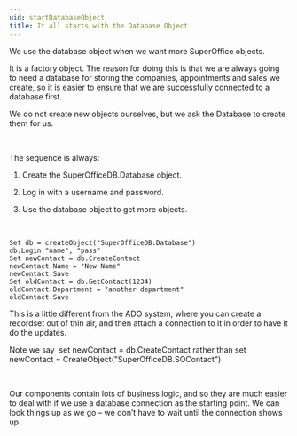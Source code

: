 ```yaml
---
uid: startDatabaseObject
title: It all starts with the Database Object
---
```


We use the database object when we want more SuperOffice objects.

It is a factory object. The reason for doing this is that we are always going to need a database for storing the companies, appointments and sales we create, so it is easier to ensure that we are successfully connected to a database first.

We do not create new objects ourselves, but we ask the Database to create them for us.

 

The sequence is always:

1. Create the SuperOfficeDB.Database object.

2. Log in with a username and password.

3. Use the database object to get more objects.

 
```
Set db = createObject("SuperOfficeDB.Database")
db.Login "name", "pass"
Set newContact = db.CreateContact
newContact.Name = "New Name"
newContact.Save
Set oldContact = db.GetContact(1234)
oldContact.Department = "another department"
oldContact.Save
```

This is a little different from the ADO system, where you can create a recordset out of thin air, and then attach a connection to it in order to have it do the updates.

Note we say  set newContact = db.CreateContact rather than set newContact = CreateObject("SuperOfficeDB.SOContact")

 

Our components contain lots of business logic, and so they are much easier to deal with if we use a database connection as the starting point. We can look things up as we go – we don’t have to wait until the connection shows up.